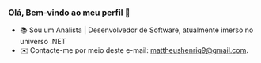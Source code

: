 ### Olá, Bem-vindo ao meu perfil 👋
- 📚 Sou um Analista | Desenvolvedor de Software, atualmente imerso no universo .NET
- ✉️ Contacte-me por meio deste e-mail: mattheushenriq9@gmail.com.
